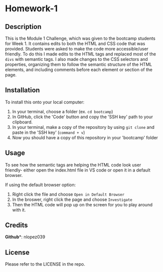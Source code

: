 # Homework-1

## Description

This is the Module 1 Challenge, which was given to the bootcamp students for Week 1. It contains edits to both the HTML and CSS code that was provided. Students were asked to make the code more accessible/user friendly. To do this I made edits to the HTML tags and replaced most of the `divs` with semantic tags. 
I also made changes to the CSS selectors and properties, organizing them to follow the semantic structure of the HTML elements, and including comments before each element or section of the page.

## Installation

To install this onto your local computer: 
1. In your terminal, choose a folder (ex. `cd bootcamp`)
2. In GitHub, click the 'Code' button and copy the 'SSH key' path to your clipboard. 
3. In your terminal, make a copy of the repository by using `git clone` and paste in the 'SSH key' (`command + v`)
4. Now you should have a copy of this repository in your 'bootcamp' folder


## Usage

To see how the semantic tags are helping the HTML code look user friendly- either open the index.html file in VS code or open it in a default browser. 

If using the default browser option: 
1. Right click the file and choose `Open in Default Browser`
2. In the broswer, right click the page and choose `Investigate`
3. Then the HTML code will pop up on the screen for you to play around with it.

## Credits

**Github***: nlopez039

## License

Please refer to the LICENSE in the repo.
